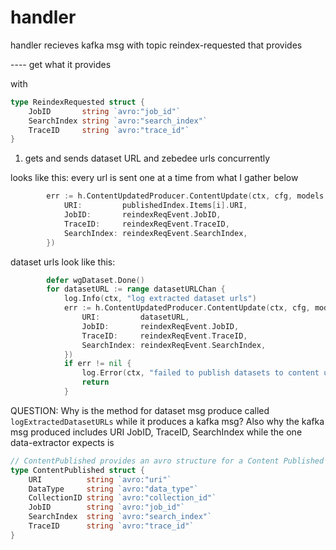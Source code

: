 # handler

handler recieves kafka msg with topic reindex-requested that provides 

---- get what it provides 

with 

```go
type ReindexRequested struct {
	JobID       string `avro:"job_id"`
	SearchIndex string `avro:"search_index"`
	TraceID     string `avro:"trace_id"`
}
```

1. gets and sends dataset URL and zebedee urls concurrently 

looks like this:
every url is sent one at a time from what I gather below
```go
		err := h.ContentUpdatedProducer.ContentUpdate(ctx, cfg, models.ContentUpdated{
			URI:         publishedIndex.Items[i].URI,
			JobID:       reindexReqEvent.JobID,
			TraceID:     reindexReqEvent.TraceID,
			SearchIndex: reindexReqEvent.SearchIndex,
		})
```

dataset urls look like this:

```go
		defer wgDataset.Done()
		for datasetURL := range datasetURLChan {
			log.Info(ctx, "log extracted dataset urls")
			err := h.ContentUpdatedProducer.ContentUpdate(ctx, cfg, models.ContentUpdated{
				URI:         datasetURL,
				JobID:       reindexReqEvent.JobID,
				TraceID:     reindexReqEvent.TraceID,
				SearchIndex: reindexReqEvent.SearchIndex,
			})
			if err != nil {
				log.Error(ctx, "failed to publish datasets to content update topic", err)
				return
			}
```

QUESTION: Why is the method for dataset msg produce called `logExtractedDatasetURLs` while it produces a kafka msg?
Also why the kafka msg produced includes URI JobID, TraceID, SearchIndex while the one data-extractor expects is 


```go
// ContentPublished provides an avro structure for a Content Published event
type ContentPublished struct {
	URI          string `avro:"uri"`
	DataType     string `avro:"data_type"`
	CollectionID string `avro:"collection_id"`
	JobID        string `avro:"job_id"`
	SearchIndex  string `avro:"search_index"`
	TraceID      string `avro:"trace_id"`
}
```
